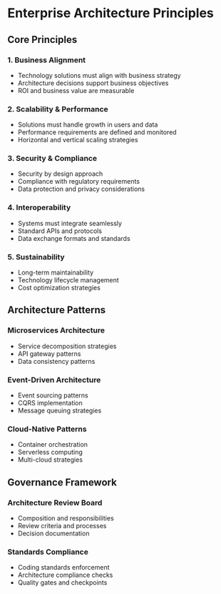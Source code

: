 # Enterprise Architecture Principles

## Core Principles

### 1. Business Alignment
- Technology solutions must align with business strategy
- Architecture decisions support business objectives
- ROI and business value are measurable

### 2. Scalability & Performance
- Solutions must handle growth in users and data
- Performance requirements are defined and monitored
- Horizontal and vertical scaling strategies

### 3. Security & Compliance
- Security by design approach
- Compliance with regulatory requirements
- Data protection and privacy considerations

### 4. Interoperability
- Systems must integrate seamlessly
- Standard APIs and protocols
- Data exchange formats and standards

### 5. Sustainability
- Long-term maintainability
- Technology lifecycle management
- Cost optimization strategies

## Architecture Patterns

### Microservices Architecture
- Service decomposition strategies
- API gateway patterns
- Data consistency patterns

### Event-Driven Architecture
- Event sourcing patterns
- CQRS implementation
- Message queuing strategies

### Cloud-Native Patterns
- Container orchestration
- Serverless computing
- Multi-cloud strategies

## Governance Framework

### Architecture Review Board
- Composition and responsibilities
- Review criteria and processes
- Decision documentation

### Standards Compliance
- Coding standards enforcement
- Architecture compliance checks
- Quality gates and checkpoints